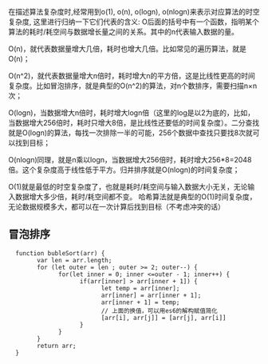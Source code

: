 在描述算法复杂度时,经常用到o(1), o(n), o(logn), o(nlogn)来表示对应算法的时空复杂度, 这里进行归纳一下它们代表的含义: O后面的括号中有一个函数，指明某个算法的耗时/耗空间与数据增长量之间的关系。其中的n代表输入数据的量。

O(n)，就代表数据量增大几倍，耗时也增大几倍。比如常见的遍历算法，就是O(n)；

O(n^2)，就代表数据量增大n倍时，耗时增大n的平方倍，这是比线性更高的时间复杂度。比如冒泡排序，就是典型的O(n^2)的算法，对n个数排序，需要扫描n×n次；

O(logn)，当数据增大n倍时，耗时增大logn倍（这里的log是以2为底的，比如，当数据增大256倍时，耗时只增大8倍，是比线性还要低的时间复杂度）。二分查找就是O(logn)的算法，每找一次排除一半的可能，256个数据中查找只要找8次就可以找到目标；

O(nlogn)同理，就是n乘以logn，当数据增大256倍时，耗时增大256*8=2048倍。这个复杂度高于线性低于平方。归并排序就是O(nlogn)的时间复杂度；

O(1)就是最低的时空复杂度了，也就是耗时/耗空间与输入数据大小无关，无论输入数据增大多少倍，耗时/耗空间都不变。 哈希算法就是典型的O(1)时间复杂度，无论数据规模多大，都可以在一次计算后找到目标（不考虑冲突的话）
## 冒泡排序

      function bubleSort(arr) {
            var len = arr.length;
            for (let outer = len ; outer >= 2; outer--) {
                  for(let inner = 0; inner <=outer - 1; inner++) {
                        if(arr[inner] > arr[inner + 1]) {
                              let temp = arr[inner];
                              arr[inner] = arr[inner + 1];
                              arr[inner + 1] = temp;
                              // 上面的换值，可以用es6的解构赋值简化
                              [arr[i], arr[j]] = [arr[j], arr[i]]
                        }
                  }
            }
            return arr;
      }
